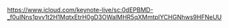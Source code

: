 https://www.icloud.com/keynote-live/sc:0dEPBMD-_f0uINns1pvv1t2H1MqtxEtrH0gD3OWalMHR5qXMmtpIYCHGNhws9HFNeUU
